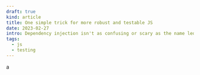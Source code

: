 ```yaml
---
draft: true
kind: article
title: One simple trick for more robust and testable JS
date: 2023-02-27
intro: Dependency injection isn't as confusing or scary as the name led me to believe. You've probably done it before by accident, and should be using it more often
tags:
  - js
  - testing
---
```


a
